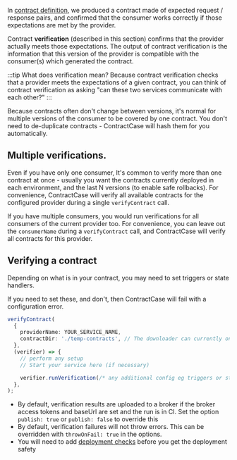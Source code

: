 In [contract definition](../defining-contracts/), we produced a contract made of expected request / response pairs,
and confirmed that the consumer works correctly if those expectations are met by the provider.

Contract **verification** (described in this section) confirms that the provider
actually meets those expectations. The output of contract verification is
the information that this version of the provider is compatible with the consumer(s)
which generated the contract.

:::tip What does verification mean?
Because contract verification checks that a provider meets the expectations of a given contract,
you can think of contract verification as asking "can these two services communicate with each other?"
:::

Because contracts often don't change between versions, it's normal for multiple
versions of the consumer to be covered by one contract. You don't need to
de-duplicate contracts - ContractCase will hash them for you automatically.

## Multiple verifications.

Even if you have only one consumer,
It's common to verify more than one contract at once - usually you want the
contracts currently deployed in each environment, and the last N versions (to enable safe rollbacks). For convenience, ContractCase will verify all available contracts for the configured
provider during a single `verifyContract` call.

If you have multiple consumers, you would run verifications for all consumers of the current provider too. For convenience, you can leave out the `consumerName` during a `verifyContract` call, and ContractCase will verify all contracts for this provider.

## Verifying a contract

Depending on what is in your contract, you may need to set triggers or state
handlers.

If you need to set these, and don't, then ContractCase will fail with
a configuration error.

```ts
verifyContract(
  {
    providerName: YOUR_SERVICE_NAME,
    contractDir: './temp-contracts', // The downloader can currently only download contracts to `temp-contracts`
  },
  (verifier) => {
    // perform any setup
    // Start your service here (if necessary)

    verifier.runVerification(/* any additional config eg triggers or state handlers goes in here */);
  },
);
```

- By default, verification results are uploaded to a broker if the broker access tokens and baseUrl are set and the run is in CI. Set the option `publish: true` or `publish: false` to override this
- By default, verification failures will not throw errors. This can be overridden with `throwOnFail: true` in the options.
- You will need to add [deployment checks](../deployment-checks) before you get the deployment safety
